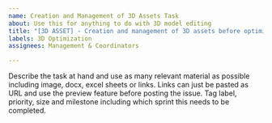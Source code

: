 ```yaml
---
name: Creation and Management of 3D Assets Task
about: Use this for anything to do with 3D model editing
title: "[3D ASSET] - Creation and management of 3D assets before optimization"
labels: 3D Optimization
assignees: Management & Coordinators

---
```


Describe the task at hand and use as many relevant material as possible including image, docx, excel sheets or links. Links can just be pasted as URL and use the preview feature before posting the issue. Tag label, priority, size and milestone including which sprint this needs to be completed.
